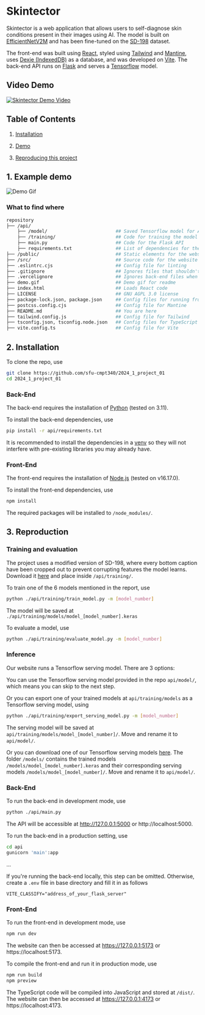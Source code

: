 # Skintector
Skintector is a web application that allows users to self-diagnose skin conditions present in their images using AI. The model is built on [EfficientNetV2M](https://arxiv.org/pdf/2104.00298.pdf) and has been fine-tuned on the [SD-198](https://paperswithcode.com/dataset/sd-198) dataset.

The front-end was built using [React](https://react.dev/), styled using [Tailwind](https://tailwindcss.com/) and [Mantine](https://mantine.dev/), uses [Dexie (IndexedDB)](https://dexie.org/) as a database, and was developed on [Vite](https://vitejs.dev/). The back-end API runs on [Flask](https://flask.palletsprojects.com/en/3.0.x/) and serves a [Tensorflow](https://www.tensorflow.org/) model.

## Video Demo
[![Skintector Demo Video](https://img.youtube.com/vi/CnpN-qIJ_VI/0.jpg)](https://www.youtube.com/watch?v=CnpN-qIJ_VI)

## Table of Contents
1. [Installation](#install)

2. [Demo](#demo)

3. [Reproducing this project](#repro)

<a name="demo"></a>
## 1. Example demo
![Demo Gif](demo.gif)

### What to find where
```bash
repository
├── /api/
    ├── /model/                         ## Saved Tensorflow model for API
    ├── /training/                      ## Code for training the model
    ├── main.py                         ## Code for the Flask API
    ├── requirements.txt                ## List of dependencies for the back-end and model training
├── /public/                            ## Static elements for the website
├── /src/                               ## Source code for the website
├── .eslintrc.cjs                       ## Config file for linting
├── .gitignore                          ## Ignores files that shouldn't be tracked 
├── .vercelignore                       ## Ignores back-end files when hosting front-end on Vercel
├── demo.gif                            ## Demo gif for readme
├── index.html                          ## Loads React code
├── LICENSE                             ## GNU AGPL 3.0 license
├── package-lock.json, package.json     ## Config files for running front-end and installing dependencies
├── postcss.config.cjs                  ## Config file for Mantine
├── README.md                           ## You are here
├── tailwind.config.js                  ## Config file for Tailwind
├── tsconfig.json, tsconfig.node.json   ## Config files for TypeScript
├── vite.config.ts                      ## Config file for Vite
```

<a name="installation"></a>
## 2. Installation
To clone the repo, use
```bash
git clone https://github.com/sfu-cmpt340/2024_1_project_01
cd 2024_1_project_01
```

### Back-End
The back-end requires the installation of [Python](https://www.python.org/) (tested on 3.11).

To install the back-end dependencies, use
```bash
pip install -r api/requirements.txt
```
It is recommended to install the dependencies in a [venv](https://docs.python.org/3/library/venv.html) so they will not interfere with pre-existing libraries you may already have.

### Front-End
The front-end requires the installation of [Node.js](https://nodejs.org/en) (tested on v16.17.0).

To install the front-end dependencies, use
```bash
npm install
```
The required packages will be installed to `/node_modules/`.

<a name="repro"></a>
## 3. Reproduction

### Training and evaluation
The project uses a modified version of SD-198, where every bottom caption have been cropped out to prevent corrupting features the model learns. Download it [here](https://drive.google.com/drive/folders/1TWRD0MQ_x_Uvrv1Qi8EW7y-g14upFIoG?usp=sharing) and place inside `/api/training/`.

To train one of the 6 models mentioned in the report, use
```bash
python ./api/training/train_model.py -m [model_number]
```
The model will be saved at `./api/training/models/model_[model_number].keras`

To evaluate a model, use
```bash
python ./api/training/evaluate_model.py -m [model_number]
```

### Inference
Our website runs a Tensorflow serving model. There are 3 options: 

You can use the Tensorflow serving model provided in the repo `api/model/`, which means you can skip to the next step.

Or you can export one of your trained models at `api/training/models` as a Tensorflow serving model, using
```bash
python ./api/training/export_serving_model.py -m [model_number]
```
The serving model will be saved at `api/training/models/model_[model_number]/`. Move and rename it to `api/model/`.

Or you can download one of our Tensorflow serving models [here](https://drive.google.com/drive/folders/1TWRD0MQ_x_Uvrv1Qi8EW7y-g14upFIoG?usp=sharing). The folder `/models/` contains the trained models `/models/model_[model_number].keras` and their corresponding serving models `/models/model_[model_number]/`. Move and rename it to `api/model/`.


### Back-End
To run the back-end in development mode, use
```bash
python ./api/main.py
```
The API will be accessible at http://127.0.0.1:5000 or http://localhost:5000.

To run the back-end in a production setting, use
```bash
cd api
gunicorn 'main':app
```

...

If you're running the back-end locally, this step can be omitted. Otherwise, create a `.env` file in base directory and fill it in as follows
```shell
VITE_CLASSIFY="address_of_your_flask_server"
```

### Front-End
To run the front-end in development mode, use
```bash
npm run dev
```
The website can then be accessed at https://127.0.0.1:5173 or https://localhost:5173.

To compile the front-end and run it in production mode, use
```bash
npm run build
npm preview
```
The TypeScript code will be compiled into JavaScript and stored at `/dist/`. The website can then be accessed at https://127.0.0.1:4173 or https://localhost:4173.